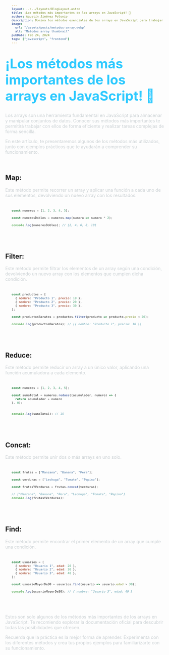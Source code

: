 ```yaml
---
layout: ../../layouts/BlogLayout.astro
title: ¡Los métodos más importantes de los arrays en JavaScript! 🚀
author: Agustín Jiménez Polonio
description: Domina los métodos esenciales de los arrays en JavaScript para trabajar con ellos de forma eficiente.
image:
  url: "/assets/posts/metodos-array.webp"
  alt: "Metodos array thumbnail"
pubDate: Feb 24, 2024
tags: ["javascript", "frontend"]
---
```


# ¡Los métodos más importantes de los arrays en JavaScript! 🚀

Los arrays son una herramienta fundamental en JavaScript para almacenar y manipular conjuntos de datos. Conocer sus métodos más importantes te permitirá trabajar con ellos de forma eficiente y realizar tareas complejas de forma sencilla.

En este artículo, te presentaremos algunos de los métodos más utilizados, junto con ejemplos prácticos que te ayudarán a comprender su funcionamiento.

<br>

## Map:

Este método permite recorrer un array y aplicar una función a cada uno de sus elementos, devolviendo un nuevo array con los resultados.

```javascript
const numeros = [1, 2, 3, 4, 5];

const numerosDobles = numeros.map(numero => numero * 2);

console.log(numerosDobles); // [2, 4, 6, 8, 10]
```

<br>

## Filter:

Este método permite filtrar los elementos de un array según una condición, devolviendo un nuevo array con los elementos que cumplen dicha condición.

```javascript
const productos = [
  { nombre: "Producto 1", precio: 10 },
  { nombre: "Producto 2", precio: 20 },
  { nombre: "Producto 3", precio: 30 },
];

const productosBaratos = productos.filter(producto => producto.precio < 20);

console.log(productosBaratos); // [{ nombre: "Producto 1", precio: 10 }]
```

<br>

## Reduce:

Este método permite reducir un array a un único valor, aplicando una función acumuladora a cada elemento.

```javascript
const numeros = [1, 2, 3, 4, 5];

const sumaTotal = numeros.reduce((acumulador, numero) => {
  return acumulador + numero
}, 0);
  

console.log(sumaTotal); // 15
```

<br>

## Concat:

Este método permite unir dos o más arrays en uno solo.

```javascript
const frutas = ["Manzana", "Banana", "Pera"];

const verduras = ["Lechuga", "Tomate", "Pepino"];

const frutasYVerduras = frutas.concat(verduras);

// ["Manzana", "Banana", "Pera", "Lechuga", "Tomate", "Pepino"]
console.log(frutasYVerduras);
```

<br>

## Find:

Este método permite encontrar el primer elemento de un array que cumple una condición.

```javascript
const usuarios = [
  { nombre: "Usuario 1", edad: 20 },
  { nombre: "Usuario 2", edad: 30 },
  { nombre: "Usuario 3", edad: 40 },
];

const usuarioMayorDe30 = usuarios.find(usuario => usuario.edad > 30);

console.log(usuarioMayorDe30); // { nombre: "Usuario 3", edad: 40 }
```

<br>

Estos son solo algunos de los métodos más importantes de los arrays en JavaScript. Te recomiendo explorar la documentación oficial para descubrir todas las posibilidades que ofrecen.

Recuerda que la práctica es la mejor forma de aprender. Experimenta con los diferentes métodos y crea tus propios ejemplos para familiarizarte con su funcionamiento.

<style>
  h1 {
    width: 100%;
    margin-top: 0;
    color: #2cc9ff;
    font-size: 3em;
  }

  main {
    width: 100%;
    font-size: 20px;
    padding: 0 10px 0 10px;
  }
  
  pre {
    width: 100%;
    padding: 20px;
    border-radius: 8px;
    font-size: .8em;
  }

  code {
    width: 100%;
  }

  p {
    max-width: 70ch; 
    color: #cbd1d4;
  }

  @media screen and (max-width: 770px) {
    h1 {
      font-size: 2em;
    }
  }
</style>